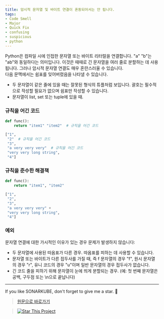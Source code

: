 ```yaml
---
title: 암시적 문자열 및 바이트 연결이 혼동되어서는 안 됩니다.
tags:
- Code Smell
- Major
- Quick Fix
- confusing
- suspicious
- python
---
```


Python은 컴파일 시에 인접한 문자열 또는 바이트 리터럴을 연결합니다. "a" "b"는 "ab"와 동일하다는 의미입니다. 이것은 때때로 긴 문자열을 여러 줄로 분할하는 데 사용됩니다. 그러나 암시적 문자열 연결도 매우 혼란스러울 수 있습니다.  
다음 문맥에서는 쉼표를 잊어버렸음을 나타낼 수 있습니다.
- 두 문자열이 같은 줄에 있을 때는 잘못된 형식의 튜플처럼 보입니다. 괄호는 필수적으로 작성할 필요가 없으며 쉼표만 작성할 수 있습니다.
- 문자열이 list, set 또는 tuple에 있을 때.



### 규칙을 어긴 코드
```python
def func():
    return "item1" "item2"  # 규칙을 어긴 코드

["1",
 "2"  # 규칙을 어긴 코드
 "3",
 "a very very very"  # 규칙을 어긴 코드
 "very very long string",
 "4"]
```

### 규칙을 준수한 해결책
```python
def func():
    return "item1", "item2"

["1",
 "2",
 "3",
 "a very very very" +
 "very very long string",
 "4"]
```


### 예외
문자열 연결에 대한 가시적인 이유가 있는 경우 문제가 발생하지 않습니다:
- 두 문자열에 사용된 따옴표가 다른 경우. 따옴표를 피하는 데 사용할 수 있습니다.
- 문자열 또는 바이트가 다른 접두사를 가질 때, 즉 f 문자열의 경우 "f", 원시 문자열의 경우 "r", 유니 코드의 경우 "u"이며 일반 문자열의 경우 접두사가 없습니다.
- 긴 코드 줄을 피하기 위해 문자열이 눈에 띄게 분할되는 경우. (예: 첫 번째 문자열은 공백, 구두점 또는 \n으로 끝납니다)
---


If you like SONARKUBE, don't forget to give me a star. :star2:

> [원문으로 바로가기](https://rules.sonarsource.com/python/quickfix/RSPEC-5799)

> [![Star This Project](https://img.shields.io/github/stars/kantabile/sonarkube.svg?label=Stars&style=social)](https://github.com/kantabile/sonarkube)